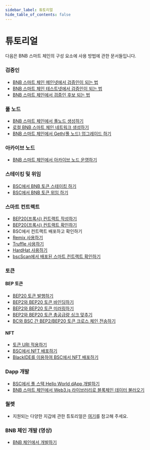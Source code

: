```yaml
---
sidebar_label: 튜토리얼
hide_table_of_contents: false
---
```


# 튜토리얼
다음은 BNB 스마트 체인의 구성 요소에 사용 방법에 관한 문서들입니다.

### 검증인
* [BNB 스마트 체인 메인넷에서 검증인이 되는 법](validator/guideline-mainnet.md)
* [BNB 스마트 체인 테스트넷에서 검증인이 되는 법](validator/guideline-testnet.md)
* [BNB 스마트 체인에서 검증인 후보 되는 법](validator/testnet.md)
### 풀 노드
* [BNB 스마트 체인에서 풀노드 생성하기](validator/fullnode.md)
* [로컬 BNB 스마트 체인 네트워크 생성하기](local.md)
* [BNB 스마트 체인에서 Geth(풀 노드) 업그레이드 하기](validator/upgrade-fullnode.md)
### 아카이브 노드
* [BNB 스마트 체인에서 아카이브 노드 운영하기](archivenode.md)
### 스테이킹 및 위임
* [BSC에서 BNB 토큰 스테이킹 하기](staking-with-ext-wallet.md)
* [BSC에서 BNB 토큰 위임 하기](del-guide.md)
### 스마트 컨트랙트
* [BEP20(프록시) 컨트랙트 작성하기](proxy.md)
* [BEP20(프록시) 컨트랙트 확인하기](verify-proxy.md)
*  BSC에서 컨트랙트 배포하고 확인하기
  * [Remix 사용하기](remix.md)
  * [Truffle 사용하기](truffle-new.md)
  * [HardHat 사용하기](hardhat-new.md)
* [bscScan에서 배포된 스마트 컨트랙트 확인하기](verify.md)
### 토큰
#### BEP 토큰
* [BEP20 토큰 발행하기](issue-BEP20.md)
* [BEP2와 BEP20 토큰 바인딩하기](bind-tokens.md)
* [BEP2와 BEP20 토큰 미러링하기](mirror.md)
* [BEP2와 BEP20 토큰 총공급량 싱크 맞추기](sync.md)
* [BC와 BSC 간 BEP2/BEP20 토큰 크로스 체인 전송하기](cross-chain-transfer.md)
#### NFT
* [토큰 URI 적용하기](develop/../nft-metadata-standard.md)
* [BSC에서 NFT 배포하기](ERC721.md)
* [BlackIDE를 이용하여 BSC에서 NFT 배포하기](https://github.com/bnb-chain/bnb-chain-tutorial/tree/main/03-Using-BlackIDE-for-Deploying-NFTs)
### Dapp 개발
* [BSC에서 풀 스택 Hello World dApp 개발하기](dapp-dev/Hello-World.md)
* [BNB 스마트 체인에서 Web3.js 라이브러리로 블록체인 데이터 불러오기](dapp-dev/web3js-tutorial.md)
### 월렛
* 지원되는 다양한 지갑에 관한 튜토리얼은 [여기](wallets/wallet-tutorial-overview.md)를 참고해 주세요.
### BNB 체인 개발 (영상)
* [BNB 체인에서 개발하기](https://www.youtube.com/watch?v=TsraNMHENIE&list=PLD2Yls_M04XPTdEBGmTu6A-atFn3_mmCZ)
